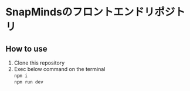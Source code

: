 # SnapMindsのフロントエンドリポジトリ
## How to use
1. Clone this repository
2. Exec below command on the terminal  
   `npm i`  
   `npm run dev`  
